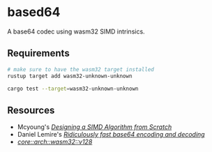 # based64

A base64 codec using wasm32 SIMD intrinsics.

## Requirements

```bash
# make sure to have the wasm32 target installed
rustup target add wasm32-unknown-unknown

cargo test --target=wasm32-unknown-unknown
```

## Resources

- Mcyoung's [_Designing a SIMD Algorithm from Scratch_](https://mcyoung.xyz/2023/11/27/simd-base64/)
- Daniel Lemire's [_Ridiculously fast base64 encoding and decoding_](https://lemire.me/blog/2018/01/17/ridiculously-fast-base64-encoding-and-decoding/)
- [_core::arch::wasm32::v128_](https://doc.rust-lang.org/stable/core/arch/wasm32/struct.v128.html)
